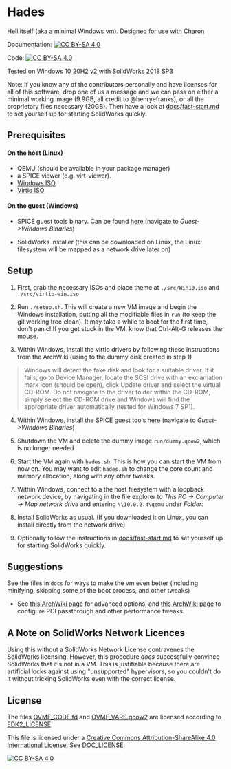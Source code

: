 # Hades
Hell itself (aka a minimal Windows vm). Designed for use with
[Charon](https://github.com/smh-my-head/charon)

Documentation: [![CC BY-SA 4.0][cc-by-sa-shield]][cc-by-sa]

Code:          [![CC BY-SA 4.0][gplv3-shield]][gplv3]

Tested on Windows 10 20H2 v2 with SolidWorks 2018 SP3

Note: If you know any of the contributors personally and have licenses for all
of this software, drop one of us a message and we can pass on either a minimal
working image (9.9GB, all credit to @henryefranks), or all the proprietary
files necessary (20GB). Then have a look at
[docs/fast-start.md](docs/fast-start.md) to set yourself up for starting
SolidWorks quickly.

## Prerequisites

#### On the host (Linux)

- QEMU (should be available in your package manager)
- a SPICE viewer (e.g. virt-viewer).
- [Windows
   ISO](https://www.microsoft.com/en-gb/software-download/windows10ISO),
- [Virtio ISO](https://github.com/virtio-win/virtio-win-pkg-scripts)

#### On the guest (Windows)

- SPICE guest tools binary. Can be found
  [here](https://www.spice-space.org/download.html) (navigate to
  *Guest->Windows Binaries*)

- SolidWorks installer (this can be downloaded on Linux, the Linux filesystem
  will be mapped as a network drive later on)

## Setup

1. First, grab the necessary ISOs and place theme at `./src/Win10.iso` and
   `./src/virtio-win.iso`

2. Run `./setup.sh`. This will create a new VM image and begin the Windows
   installation, putting all the modifiable files in `run` (to keep the git
   working tree clean). It may take a while to boot for the first time, don't
   panic! If you get stuck in the VM, know that Ctrl-Alt-G releases the mouse.

3. Within Windows, install the virtio drivers by following these instructions
   from the ArchWiki (using to the dummy disk created in step 1)

> Windows will detect the fake disk and look for a suitable driver. If it
> fails, go to Device Manager, locate the SCSI drive with an exclamation mark
> icon (should be open), click Update driver and select the virtual CD-ROM. Do
> not navigate to the driver folder within the CD-ROM, simply select the CD-ROM
> drive and Windows will find the appropriate driver automatically (tested for
> Windows 7 SP1).

4. Within Windows, install the SPICE guest tools
   [here](https://www.spice-space.org/download.html) (navigate to
   *Guest->Windows Binaries*)

5. Shutdown the VM and delete the dummy image `run/dummy.qcow2`, which is no
   longer needed

6. Start the VM again with `hades.sh`. This is how you
   can start the VM from now on. You may want to edit `hades.sh` to change
   the core count and memory allocation, along with any other tweaks.

7. Within Windows, connect to a the host filesystem with a loopback network
   device, by navigating in the file explorer to *This PC -> Computer -> Map
   network drive* and entering `\\10.0.2.4\qemu` under *Folder:*

8. Install SolidWorks as usual. (If you downloaded it on Linux, you can install
   directly from the network drive)

9. Optionally follow the instructions in
   [docs/fast-start.md](docs/fast-start.md) to set yourself up for starting
   SolidWorks quickly.

## Suggestions

See the files in `docs` for ways to make the vm even better (including
minifying, skipping some of the boot process, and other tweaks)

- See [this ArchWiki page](https://wiki.archlinux.org/index.php/QEMU) for
  advanced options, and [this ArchWiki
  page](https://wiki.archlinux.org/index.php/PCI_passthrough_via_OVMF) to
  configure PCI passthrough and other performance tweaks.

## A Note on SolidWorks Network Licences

Using this without a SolidWorks Network License contravenes the SolidWorks
licensing. However, this procedure *does* successfully convince SolidWorks
that it's not in a VM. This is justifiable because there are artificial locks
against using "unsupported" hypervisors, so you couldn't do it without
tricking SolidWorks even with the correct license.

## License

The files [OVMF_CODE.fd](OVMF_CODE.fd) and [OVMF_VARS.qcow2](OVMF_VARS.qcow2)
are licensed according to [EDK2_LICENSE](EDK2_LICENSE).

This file is licensed under a
[Creative Commons Attribution-ShareAlike 4.0 International License][cc-by-sa].
See [DOC_LICENSE](DOC_LICENSE).

[![CC BY-SA 4.0][cc-by-sa-image]][cc-by-sa]

[cc-by-sa]: http://creativecommons.org/licenses/by-sa/4.0/
[cc-by-sa-image]: https://licensebuttons.net/l/by-sa/4.0/88x31.png
[cc-by-sa-shield]: https://img.shields.io/badge/License-CC%20BY--SA%204.0-lightgrey.svg

[gplv3]: https://www.gnu.org/licenses/gpl-3.0.html
[gplv3-shield]: https://img.shields.io/badge/License-GPL%20(>%3D%203)-lightgrey.svg

